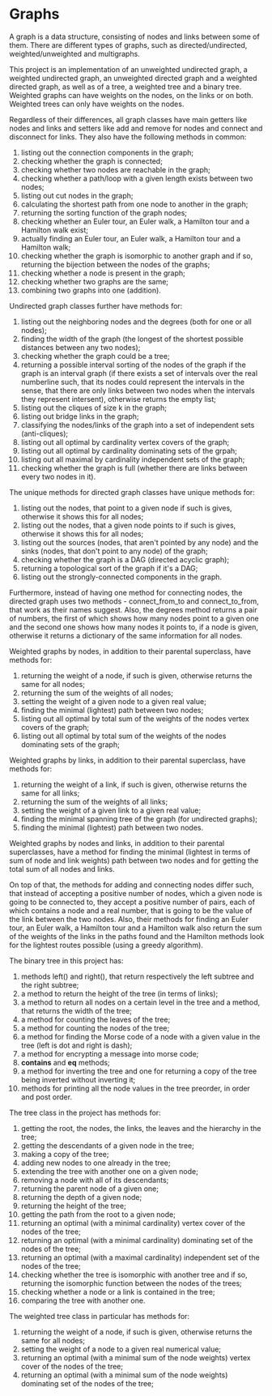 # Graphs
A graph is a data structure, consisting of nodes and links between some of them. There are different types of graphs, such as directed/undirected, weighted/unweighted and multigraphs.

This project is an implementation of an unweighted undirected graph, a weighted undirected graph, an unweighted directed graph and a weighted directed graph, as well as of a tree, a weighted tree and a binary tree. Weighted graphs can have weights on the nodes, on the links or on both. Weighted trees can only have weights on the nodes.

Regardless of their differences, all graph classes have main getters like nodes and links and setters like add and remove for nodes and connect and disconnect for links.
They also have the following methods in common:
1) listing out the connection components in the graph;
2) checking whether the graph is connected;
3) checking whether two nodes are reachable in the graph;
4) checking whether a path/loop with a given length exists between two nodes;
5) listing out cut nodes in the graph;
6) calculating the shortest path from one node to another in the graph;
7) returning the sorting function of the graph nodes;
8) checking whether an Euler tour, an Euler walk, a Hamilton tour and a Hamilton walk exist;
9) actually finding an Euler tour, an Euler walk, a Hamilton tour and a Hamilton walk;
10) checking whether the graph is isomorphic to another graph and if so, returning the bijection between the nodes of the graphs;
11) checking whether a node is present in the graph;
12) checking whether two graphs are the same;
13) combining two graphs into one (addition).

Undirected graph classes further have methods for:
1) listing out the neighboring nodes and the degrees (both for one or all nodes);
2) finding the width of the graph (the longest of the shortest possible distances between any two nodes);
3) checking whether the graph could be a tree;
4) returning a possible interval sorting of the nodes of the graph if the graph is an interval graph (if there exists a set of intervals over the real numberline such, that its nodes could represent the intervals in the sense, that there are only links between two nodes when the intervals they represent intersent), otherwise returns the empty list;
5) listing out the cliques of size k in the graph;
6) listing out bridge links in the graph;
7) classifying the nodes/links of the graph into a set of independent sets (anti-cliques);
8) listing out all optimal by cardinality vertex covers of the graph;
9) listing out all optimal by cardinality dominating sets of the grpah;
10) listing out all maximal by cardinality independent sets of the graph;
11) checking whether the graph is full (whether there are links between every two nodes in it).

The unique methods for directed graph classes have unique methods for:
1) listing out the nodes, that point to a given node if such is gives, otherwise it shows this for all nodes;
2) listing out the nodes, that a given node points to if such is gives, otherwise it shows this for all nodes;
3) listing out the sources (nodes, that aren't pointed by any node) and the sinks (nodes, that don't point to any node) of the graph;
4) checking whether the graph is a DAG (directed acyclic graph);
5) returning a topological sort of the graph if it's a DAG;
6) listing out the strongly-connected components in the graph.

Furthermore, instead of having one method for connecting nodes, the directed graph uses two methods - connect_from_to and connect_to_from, that work as their names suggest. Also, the degrees method returns a pair of numbers, the first of which shows how many nodes point to a given one and the second one shows how many nodes it points to, if a node is given, otherwise it returns a dictionary of the same information for all nodes.

Weighted graphs by nodes, in addition to their parental superclass, have methods for:
1) returning the weight of a node, if such is given, otherwise returns the same for all nodes;
2) returning the sum of the weights of all nodes;
3) setting the weight of a given node to a given real value;
4) finding the minimal (lightest) path between two nodes;
5) listing out all optimal by total sum of the weights of the nodes vertex covers of the graph;
6) listing out all optimal by total sum of the weights of the nodes dominating sets of the graph;

Weighted graphs by links, in addition to their parental superclass, have methods for:
1) returning the weight of a link, if such is given, otherwise returns the same for all links;
2) returning the sum of the weights of all links;
3) setting the weight of a given link to a given real value;
4) finding the minimal spanning tree of the graph (for undirected graphs);
5) finding the minimal (lightest) path between two nodes.

Weighted graphs by nodes and links, in addition to their parental superclasses, have a method for finding the minimal (lightest in terms of sum of node and link weights) path between two nodes and for getting the total sum of all nodes and links.

On top of that, the methods for adding and connecting nodes differ such, that instead of accepting a positive number of nodes, which a given node is going to be connected to, they accept a positive number of pairs, each of which contains a node and a real number, that is going to be the value of the link between the two nodes.
Also, their methods for finding an Euler tour, an Euler walk, a Hamilton tour and a Hamilton walk also return the sum of the weights of the links in the paths found and the Hamilton methods look for the lightest routes possible (using a greedy algorithm).

The binary tree in this project has:
1) methods left() and right(), that return respectively the left subtree and the right subtree;
2) a method to return the height of the tree (in terms of links);
3) a method to return all nodes on a certain level in the tree and a method, that returns the width of the tree;
4) a method for counting the leaves of the tree;
5) a method for counting the nodes of the tree;
6) a method for finding the Morse code of a node with a given value in the tree (left is dot and right is dash);
7) a method for encrypting a message into morse code;
8) __contains__ and __eq__ methods;
9) a method for inverting the tree and one for returning a copy of the tree being inverted without inverting it;
10) methods for printing all the node values in the tree preorder, in order and post order.

The tree class in the project has methods for:
1) getting the root, the nodes, the links, the leaves and the hierarchy in the tree;
2) getting the descendants of a given node in the tree;
3) making a copy of the tree;
4) adding new nodes to one already in the tree;
5) extending the tree with another one on a given node;
6) removing a node with all of its descendants;
7) returning the parent node of a given one;
8) returning the depth of a given node;
9) returning the height of the tree;
10) getting the path from the root to a given node;
11) returning an optimal (with a minimal cardinality) vertex cover of the nodes of the tree;
12) returning an optimal (with a minimal cardinality) dominating set of the nodes of the tree;
13) returning an optimal (with a maximal cardinality) independent set of the nodes of the tree;
14) checking whether the tree is isomorphic with another tree and if so, returning the isomorphic function between the nodes of the trees;
15) checking whether a node or a link is contained in the tree;
16) comparing the tree with another one.

The weighted tree class in particular has methods for:
1) returning the weight of a node, if such is given, otherwise returns the same for all nodes;
2) setting the weight of a node to a given real numerical value;
3) returning an optimal (with a minimal sum of the node weights) vertex cover of the nodes of the tree;
4) returning an optimal (with a minimal sum of the node weights) dominating set of the nodes of the tree;

